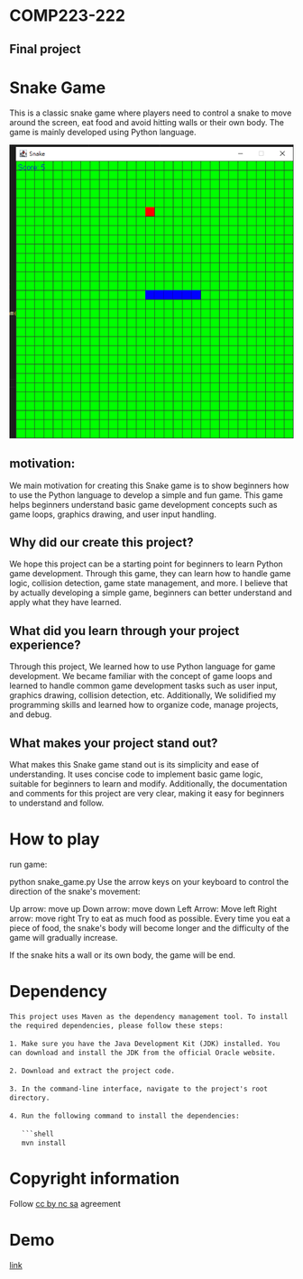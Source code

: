 # COMP223-222
## Final project

# **Snake Game**
This is a classic snake game where players need to control a snake to move around the screen, eat food and avoid hitting walls or their own body. The game is mainly developed using Python language.

![SKSC](snsc1.png)

## __motivation:__
We main motivation for creating this Snake game is to show beginners how to use the Python language to develop a simple and fun game. This game helps beginners understand basic game development concepts such as game loops, graphics drawing, and user input handling.

## __Why did our create this project?__
We hope this project can be a starting point for beginners to learn Python game development. Through this game, they can learn how to handle game logic, collision detection, game state management, and more. I believe that by actually developing a simple game, beginners can better understand and apply what they have learned.

## __What did you learn through your project experience?__
Through this project, We learned how to use Python language for game development. We became familiar with the concept of game loops and learned to handle common game development tasks such as user input, graphics drawing, collision detection, etc. Additionally, We solidified my programming skills and learned how to organize code, manage projects, and debug.

## __What makes your project stand out?__
What makes this Snake game stand out is its simplicity and ease of understanding. It uses concise code to implement basic game logic, suitable for beginners to learn and modify. Additionally, the documentation and comments for this project are very clear, making it easy for beginners to understand and follow.

# **__How to play__**
run game:

python snake_game.py
Use the arrow keys on your keyboard to control the direction of the snake's movement:

Up arrow: move up
Down arrow: move down
Left Arrow: Move left
Right arrow: move right
Try to eat as much food as possible. Every time you eat a piece of food, the snake's body will become longer and the difficulty of the game will gradually increase.

If the snake hits a wall or its own body, the game will be end.

# **Dependency**

```
This project uses Maven as the dependency management tool. To install the required dependencies, please follow these steps:

1. Make sure you have the Java Development Kit (JDK) installed. You can download and install the JDK from the official Oracle website.

2. Download and extract the project code.

3. In the command-line interface, navigate to the project's root directory.

4. Run the following command to install the dependencies:

   ```shell
   mvn install
```

# **Copyright information**
Follow [cc by nc sa](https://creativecommons.org/licenses/by-nc-sa/2.0/) agreement

# **Demo**
[link](https://mega.nz/file/K6gAzBQa#tc8WVaZo6ZuHjvc5Zurbiq0GqcbR9jfMNk17ky3gFK4)
